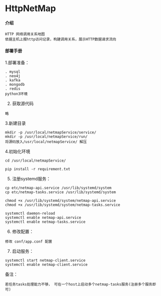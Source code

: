 
# HttpNetMap

#### 介绍
```
HTTP 网络调用关系地图
依据主机上报http访问记录，构建调用关系，展示HTTP数据请求流向
```

#### 部署手册

1.部署准备：
```
. mysql
. neo4j
. kafka
. mongodb
. redis
python3环境
```

2. 获取源代码
```
略
```

3.新建目录
```
mkdir -p /usr/local/netmapService/service/
mkdir -p /usr/local/netmapService/run/
将源码放入/usr/local/netmapService/ 解压
```

4.初始化环境
```
cd /usr/local/netmapService/

pip install -r requirement.txt

```

5. 注册systemd服务：

```
cp etc/netmap-api.service /usr/lib/systemd/system
cp etc/netmap-tasks.service /usr/lib/systemd/system

chmod +x /usr/lib/systemd/system/netmap-api.service
chmod +x /usr/lib/systemd/system/netmap-tasks.service

systemctl daemon-reload
systemctl enable netmap-api.service
systemctl enable netmap-tasks.service

```

6. 修改配置：
```
修改 conf/app.conf 配置
```
7. 启动服务：

```
systemctl start netmap-client.service
systemctl enable netmap-client.service
```

备注：
```
若任务tasks处理能力不够， 可在一个host上启动多个netmap-tasks服务(注册多个服务即可)
```

